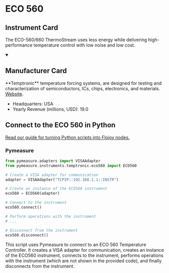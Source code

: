 
# ECO 560

## Instrument Card

The ECO-560/660 ThermoStream uses less energy while delivering high-performance temperature control with low noise and low cost.

<details open>
<summary><h2>Manufacturer Card</h2></summary>
**Temptronic** temperature forcing systems, are designed for testing and characterization of semiconductors, ICs, chips, electronics, and materials. <a href=https://www.intestthermal.com/temptronic>Website</a>.

<ul>
  <li>Headquarters: USA</li>
  <li>Yearly Revenue (millions, USD): 19.0</li>
</ul>
</details>

## Connect to the ECO 560 in Python

[Read our guide for turning Python scripts into Flojoy nodes.](https://docs.flojoy.ai/custom-nodes/creating-custom-node/)


### Pymeasure

```python
from pymeasure.adapters import VISAAdapter
from pymeasure.instruments.temptronic.eco560 import ECO560

# Create a VISA adapter for communication
adapter = VISAAdapter("TCPIP::192.168.1.1::INSTR")

# Create an instance of the ECO560 instrument
eco560 = ECO560(adapter)

# Connect to the instrument
eco560.connect()

# Perform operations with the instrument
# ...

# Disconnect from the instrument
eco560.disconnect()
```

This script uses Pymeasure to connect to an ECO 560 Temperature Controller. It creates a VISA adapter for communication, creates an instance of the ECO560 instrument, connects to the instrument, performs operations with the instrument (which are not shown in the provided code), and finally disconnects from the instrument.

